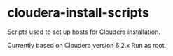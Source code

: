 # cloudera-install-scripts
Scripts used to set up hosts for Cloudera installation.


Currently based on Cloudera version 6.2.x
Run as root.
